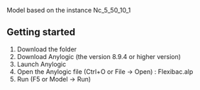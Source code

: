 Model based on the instance Nc_5_50_10_1

## Getting started

1. Download the folder
2. Download Anylogic (the version 8.9.4 or higher version)
3. Launch Anylogic
4. Open the Anylogic file (Ctrl+O or File -> Open) : Flexibac.alp
5. Run (F5 or Model -> Run)
